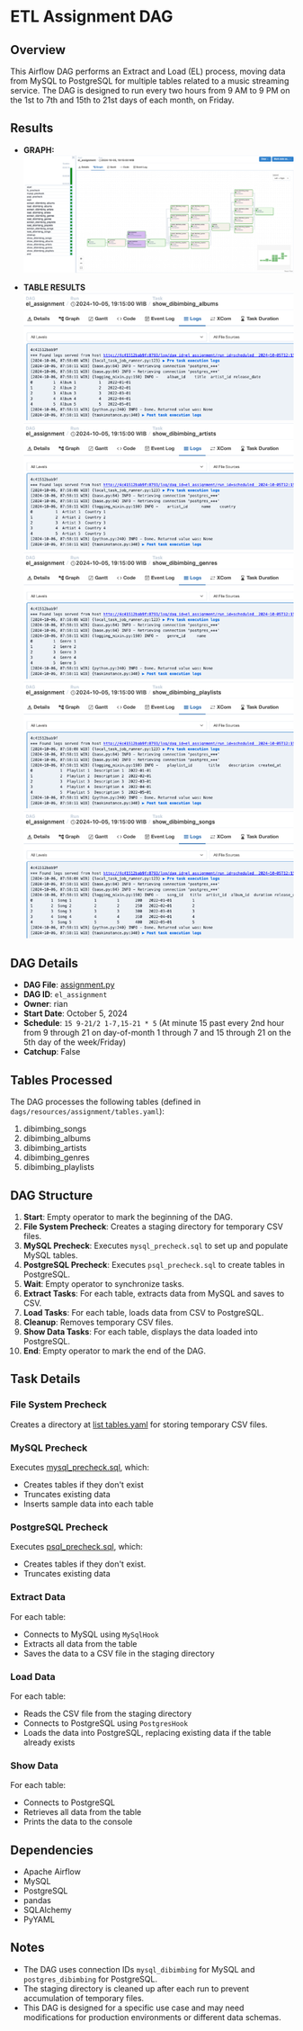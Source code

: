 # ETL Assignment DAG

## Overview

This Airflow DAG performs an Extract and Load (EL) process, moving data from MySQL to PostgreSQL for multiple tables related to a music streaming service. The DAG is designed to run every two hours from 9 AM to 9 PM on the 1st to 7th and 15th to 21st days of each month, on Friday.

## Results

* **GRAPH:** \
![graph](airflow-docker/dags/resources/assignment/graph.png)

* **TABLE RESULTS** \
![albums_table](airflow-docker/dags/resources/assignment/albums_table.png) \
![artists_table](airflow-docker/dags/resources/assignment/artists_table.png) \
![genres_table](airflow-docker/dags/resources/assignment/genres_table.png) \
![playlists_table](airflow-docker/dags/resources/assignment/playlists_table.png) \
![songs_table](airflow-docker/dags/resources/assignment/songs_table.png) 

## DAG Details

- **DAG File**: [assignment.py](airflow-docker/dags/assignment.py)
- **DAG ID**: `el_assignment`
- **Owner**: rian
- **Start Date**: October 5, 2024
- **Schedule**: `15 9-21/2 1-7,15-21 * 5` (At minute 15 past every 2nd hour from 9 through 21 on day-of-month 1 through 7 and 15 through 21 on the 5th day of the week/Friday)
- **Catchup**: False

## Tables Processed

The DAG processes the following tables (defined in `dags/resources/assignment/tables.yaml`):

1. dibimbing_songs
2. dibimbing_albums
3. dibimbing_artists
4. dibimbing_genres
5. dibimbing_playlists

## DAG Structure

1. **Start**: Empty operator to mark the beginning of the DAG.
2. **File System Precheck**: Creates a staging directory for temporary CSV files.
3. **MySQL Precheck**: Executes `mysql_precheck.sql` to set up and populate MySQL tables.
4. **PostgreSQL Precheck**: Executes `psql_precheck.sql` to create tables in PostgreSQL.
5. **Wait**: Empty operator to synchronize tasks.
6. **Extract Tasks**: For each table, extracts data from MySQL and saves to CSV.
7. **Load Tasks**: For each table, loads data from CSV to PostgreSQL.
8. **Cleanup**: Removes temporary CSV files.
9. **Show Data Tasks**: For each table, displays the data loaded into PostgreSQL.
10. **End**: Empty operator to mark the end of the DAG.

## Task Details

### File System Precheck
Creates a directory at [list tables.yaml](airflow-docker/dags/resources/assignment/tables.yaml) for storing temporary CSV files.

### MySQL Precheck
Executes [mysql_precheck.sql](airflow-docker/dags/resources/assignment/mysql_precheck.sql), which:
- Creates tables if they don't exist
- Truncates existing data
- Inserts sample data into each table

### PostgreSQL Precheck
Executes [psql_precheck.sql](airflow-docker/dags/resources/assignment/psql_precheck.sql), which: 
- Creates tables if they don't exist.
- Truncates existing data

### Extract Data
For each table:
- Connects to MySQL using `MySqlHook`
- Extracts all data from the table
- Saves the data to a CSV file in the staging directory

### Load Data
For each table:
- Reads the CSV file from the staging directory
- Connects to PostgreSQL using `PostgresHook`
- Loads the data into PostgreSQL, replacing existing data if the table already exists

### Show Data
For each table:
- Connects to PostgreSQL
- Retrieves all data from the table
- Prints the data to the console

## Dependencies

- Apache Airflow
- MySQL
- PostgreSQL
- pandas
- SQLAlchemy
- PyYAML

## Notes

- The DAG uses connection IDs `mysql_dibimbing` for MySQL and `postgres_dibimbing` for PostgreSQL.
- The staging directory is cleaned up after each run to prevent accumulation of temporary files.
- This DAG is designed for a specific use case and may need modifications for production environments or different data schemas.